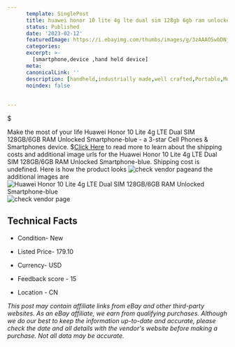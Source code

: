 ```yaml
---
      template: SinglePost
      title: huawei honor 10 lite 4g lte dual sim 128gb 6gb ram unlocked smartphone blue
      status: Published
      date: '2023-02-12'
      featuredImage: https://i.ebayimg.com/thumbs/images/g/3zAAAOSwbDNjKJRg/s-l225.jpg
      categories: 
      excerpt: >-
        [smartphone,device ,hand held device]
      meta:
      canonicalLink: ''
      description: [handheld,industrially made,well crafted,Portable,Mobile,Compact,Convenient,Lightweight,Maneuverable,Man-portable,Miniature,Carriable,Hand-held,Light,Holdable,Transportable,Mobile device,Pocket-sized,On-the-go,Wireless,Cordless,Compact size,Convenient size, smartphone,device ,hand held device]
      noindex: false
      
        
---
```

$

Make the most of your life Huawei Honor 10 Lite 4g LTE Dual SIM 128GB/6GB RAM  Unlocked Smartphone-blue - a 3-star Cell Phones & Smartphones device.
$[Click Here](https://www.ebay.com/itm/403895034738?hash=item5e0a052372%3Ag%3A3zAAAOSwbDNjKJRg&mkevt=1&mkcid=1&mkrid=711-53200-19255-0&campid=%253CePNCampaignId%253E&customid=%253CreferenceId%253E&toolid=10049) to read more to learn about the shipping costs and additional image urls for the Huawei Honor 10 Lite 4g LTE Dual SIM 128GB/6GB RAM  Unlocked Smartphone-blue. Shipping cost is undefined. Here is how the product looks ![check vendor page](https://i.ebayimg.com/thumbs/images/g/3zAAAOSwbDNjKJRg/s-l225.jpg)and the additional images are![Huawei Honor 10 Lite 4g LTE Dual SIM 128GB/6GB RAM  Unlocked Smartphone-blue](https://i.ebayimg.com/images/g/3zAAAOSwbDNjKJRg/s-l960.jpg)![check vendor page](https://origin-galleryplus.ebayimg.com/ws/web/403895034738_2_0_1/225x225.jpg,https://origin-galleryplus.ebayimg.com/ws/web/403895034738_3_0_1/225x225.jpg,https://origin-galleryplus.ebayimg.com/ws/web/403895034738_4_0_1/225x225.jpg)



 ## Technical Facts 



     
      

 - Condition- New 


      

 - Listed Price- 179.10 


      

 - Currency- USD 


      

 - Feedback score - 15 


      

 - Location - CN 


      
      

 *_This post may contain affiliate links from eBay and other third-party websites. As an eBay affiliate, we earn from qualifying purchases. Although we do our best to keep the information up-to-date and accurate, please check the date and all details with the vendor's website before making a purchase. Not all data may be accurate._*






